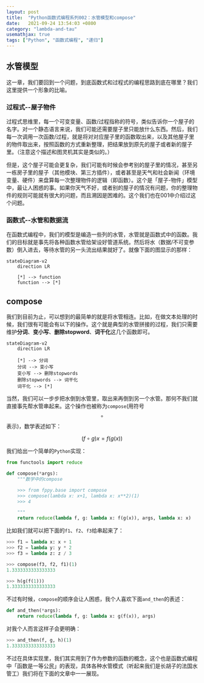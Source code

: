 ```yaml
---
layout: post
title:  "Python函数式编程系列002：水管模型和compose"
date:   2021-09-24 13:54:03 +0800
category: "lambda-and-tau"
usemathjax: true
tags: ["Python", "函数式编程", "递归"]
---
```


## 水管模型

这一章，我们要回到一个问题，到底函数式和过程式的编程思路到底在哪里？我们这里提供一个形象的比喻。

### 过程式--屋子物件

过程式思维里，每一个可变变量、函数/过程指称的符号，类似告诉你一个屋子的名字。对一个静态语言来说，我们可能还需要屋子里只能放什么东西。然后，我们每一次调用一次函数/过程，就是将对对应屋子里的函数取出来，以及其他屋子里的物件取出来，按照函数的方式重新整理，把结果放到原先的屋子或者新的屋子里。（注意这个描述和图灵机其实是类似的。）

但是，这个屋子可能会更复杂，我们可能有时候会参考别的屋子里的情况，甚至另一栋房子里的屋子（其他模块、第三方插件），或者甚至是天气和社会新闻（环境变量、硬件）来盘算每一次整理物件的逻辑（即函数）。这个是「屋子-物件」模型中，最让人困惑的事。如果你天气不好，或者别的屋子的情况有问题，你的整理物件的规则可能就有很大的问题，而且溯因是困难的。这个我们也在001中介绍过这个问题。

### 函数式--水管和数据流

在函数式编程中，我们的模型是编造一些列的水管，水管就是函数式中的函数。我们的目标就是事先将各种函数水管给架设好管道系统。然后将水（数据/不可变参数）倒入进去，等待水管的另一头流出结果就好了。就像下面的图显示的那样：

```mermaid
stateDiagram-v2
    direction LR

    [*] --> function
    function --> [*]
```

## compose

我们到目前为止，可以想到的最简单的就是将水管相连。比如，在做文本处理的时候，我们很有可能会有以下的操作。这个就是典型的水管拼接的过程，我们只需要维护**分词**、**变小写**、**删除stopword**、**词干化**这几个函数即可。

```mermaid
stateDiagram-v2
    direction LR

    [*] --> 分词
    分词 --> 变小写
    变小写 --> 删除stopwords
    删除stopwords --> 词干化
    词干化 --> [*]
```

当然，我们可以一步步把水倒到水管里，取出来再倒到另一个水管。那何不我们就直接事先帮水管串起来。这个操作也被称为`compose`(用符号$$\circ$$表示)，数学表述如下：

$$(f \circ g) x = f(g(x))$$

我们给出一个简单的`Python`实现：

```python
from functools import reduce

def compose(*args):
    """数学中的compose

    >>> from fppy.base import compose
    >>> compose(lambda x: x+1, lambda x: x**2)(1)
    >>> 4

    """
    return reduce(lambda f, g: lambda x: f(g(x)), args, lambda x: x)
```

比如我们就可以把下面的`f1`、`f2`、`f3`给串起来了：

```python
>>> f1 = lambda x: x + 1
>>> f2 = lambda y: y * 2
>>> f3 = lambda z: z / 3

>>> compose(f3, f2, f1)(1)
1.3333333333333333

>>> h(g(f(1)))
1.3333333333333333

```

不过有时候，`compose`的顺序会让人困惑，我个人喜欢下面`and_then`的表述：

```python
def and_then(*args):
    return reduce(lambda f, g: lambda x: g(f(x)), args)
```

对我个人而言这样子会更明确：

```python
>>> and_then(f, g, h)(1)
1.3333333333333333
```

不过在具体实现里，我们其实用到了作为参数的函数的概念，这个也是函数式编程中「函数是一等公民」的表现，具体各种水管模式（听起来我们是长胡子的法国水管工）我们将在下面的文章中一一展现。
